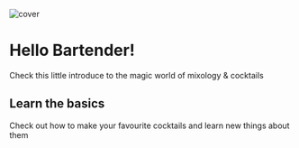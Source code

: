 ![cover](https://MichalJakobczyk1.github.io/bartending/cover.png)

# Hello Bartender!

Check this little introduce to the magic world of mixology & cocktails

## Learn the basics

Check out how to make your favourite cocktails and learn new things about them
